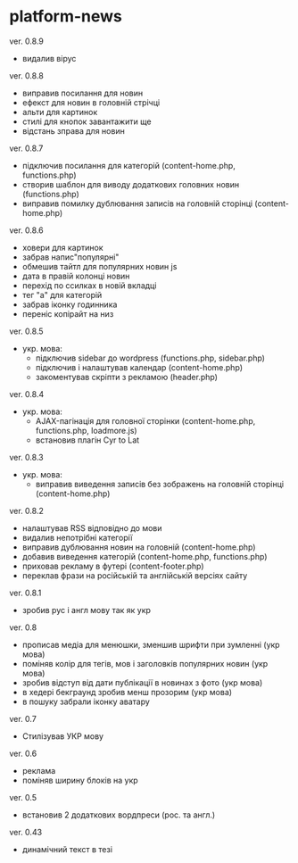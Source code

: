 # platform-news
ver. 0.8.9
  - видалив вірус
  
ver. 0.8.8
  - виправив посилання для новин
  - ефекст для новин в головній стрічці
  - альти для картинок
  - стилі для кнопок завантажити ще
  - відстань зправа для новин
  
ver. 0.8.7
  - підключив посилання для категорій (content-home.php, functions.php)
  - створив шаблон для виводу додаткових головних новин (functions.php)
  - виправив помилку дублювання записів на головній сторінці (content-home.php)

ver. 0.8.6
  - ховери для картинок
  - забрав напис"популярні"
  - обмешив тайтл для популярних новин js
  - дата в правій колонці новин
  - перехід по ссилках в новій вкладці
  - тег "a" для категорій
  - забрав іконку годинника
  - переніс копірайт на низ

ver. 0.8.5
  - укр. мова:
    - підключив sidebar до wordpress (functions.php, sidebar.php)
    - підключив і налаштував календар (content-home.php)
    - закоментував скріпти з рекламою (header.php)

ver. 0.8.4
  - укр. мова:
    - AJAX-пагінація для головної сторінки (content-home.php, functions.php, loadmore.js)
    - встановив плагін Cyr to Lat

ver. 0.8.3
  - укр. мова:
    - виправив виведення записів без зображень на головній сторінці (content-home.php)

ver. 0.8.2
  - налаштував RSS відповідно до мови
  - видалив непотрібні категорії
  - виправив дублювання новин на головній (content-home.php)
  - добавив виведення категорій (content-home.php, functions.php)
  - приховав рекламу в футері (content-footer.php)
  - переклав фрази на російській та англійській версіях сайту

ver. 0.8.1
  - зробив рус і англ мову так як укр

ver. 0.8
  - прописав медіа для менюшки, зменшив шрифти при зумленні (укр мова)
  - поміняв колір для тегів, мов і заголовків популярних новин (укр мова)
  - зробив відступ від дати публікації в новинах з фото (укр мова)
  - в хедері бекграунд зробив менш прозорим (укр мова)
  - в пошуку забрали іконку аватару

ver. 0.7
  - Стилізував УКР мову

ver. 0.6
  - реклама
  - поміняв ширину блоків на укр

ver. 0.5
  - встановив 2 додаткових вордпреси (рос. та англ.)

ver. 0.43
  - динамічний текст в тезі <title> (header.php)
  - закоментував вивід джерела новини (content-home.php, functions.php)
  - перейменував БД з platform_news.sql на platformnews.sql

ver. 0.42
  - виправив вивід новин на головній сторінці (header.php)

ver. 0.41
  - редірект на головну сторінку після зміни мови (navigation.php)
  - забрав виведення тегів для короткого опису

ver. 0.4
  - завершив переклад сайту
  - додав кілька сайтів-донорів
  - налаштував сортування RSS по категоріях
  - зробив правильний вивід категорій в навігації
  - встановив плагін Bulk Delete (видалення усіх записів)

ver. 0.35
  - зробив виведення навігації відповідно до мови

ver. 0.34
  - почав вручну писати перемикач мов

ver. 0.33
  - видалив плагін Duplicate Post
  - встановив та плагін Polylang (багатомовність)
  - налаштував збір та вивід новин по мовам (вивід з помилками)

ver. 0.32
  - встановив плагін FeedWordPress
  - підключив головну сторінку

ver. 0.31
  - частково підключив до wordpress

ver. 0.3
  - створив сторінки категорій і пошуку
  
ver. 0.2
  - наверстав головну сторінку
  - адаптивна верстка
  